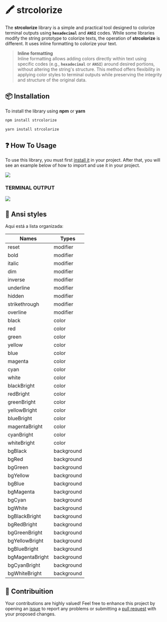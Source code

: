 # 🖍️ strcolorize
The **strcolorize** library is a simple and practical tool designed to colorize terminal outputs using **`hexadecimal`** and **`ANSI`** codes. While some libraries modify the string prototype to colorize texts, the operation of **strcolorize** is different. It uses inline formatting to colorize your text.

> **Inline formatting**\
> Inline formatting allows adding colors directly within text using specific codes (e.g., **`hexadecimal`** or **`ANSI`**) around desired portions, without altering the string's structure. This method offers flexibility in applying color styles to terminal outputs while preserving the integrity and structure of the original data.

## 📦 Installation
To install the library using **npm** or **yarn**
```bash
npm install strcolorize
```
```bash
yarn install strcolorize
```

## ❓ How To Usage
To use this library, you must first [install it](#Installation) in your project. After that, you will see an example below of how to import and use it in your project.

<img src="https://i.postimg.cc/76sZQFC0/3.png">

### TERMINAL OUTPUT

<img src="https://i.postimg.cc/4xVMLpK1/Screenshot-211.png" href="Terminal output">

## 🔹 Ansi styles
Aqui está a lista organizada:

| Names             | Types       |
|-------------------|-------------|
| reset             | modifier    |
| bold              | modifier    |
| italic            | modifier    |
| dim               | modifier    |
| inverse           | modifier    |
| underline         | modifier    |
| hidden            | modifier    |
| strikethrough     | modifier    |
| overline          | modifier    |
| black             | color       |
| red               | color       |
| green             | color       |
| yellow            | color       |
| blue              | color       |
| magenta           | color       |
| cyan              | color       |
| white             | color       |
| blackBright       | color       |
| redBright         | color       |
| greenBright       | color       |
| yellowBright      | color       |
| blueBright        | color       |
| magentaBright     | color       |
| cyanBright        | color       |
| whiteBright       | color       |
| bgBlack           | background  |
| bgRed             | background  |
| bgGreen           | background  |
| bgYellow          | background  |
| bgBlue            | background  |
| bgMagenta         | background  |
| bgCyan            | background  |
| bgWhite           | background  |
| bgBlackBright     | background  |
| bgRedBright       | background  |
| bgGreenBright     | background  |
| bgYellowBright    | background  |
| bgBlueBright      | background  |
| bgMagentaBright   | background  |
| bgCyanBright      | background  |
| bgWhiteBright     | background  |

## 💖 Contribuition
Your contributions are highly valued! Feel free to enhance this project by opening an [issue](https://github.com/seveenxs/strcolorize/issues) to report any problems or submitting a [pull request](https://github.com/seveenxs/strcolorize/pulls) with your proposed changes.